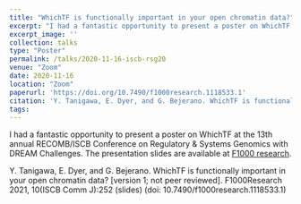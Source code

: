 ```yaml
---
title: "WhichTF is functionally important in your open chromatin data?"
excerpt: "I had a fantastic opportunity to present a poster on WhichTF at the 13th annual RECOMB/ISCB Conference on Regulatory & Systems Genomics with DREAM Challenges."
excerpt_image: ''
collection: talks
type: "Poster"
permalink: /talks/2020-11-16-iscb-rsg20
venue: "Zoom"
date: 2020-11-16
location: "Zoom"
paperurl: 'https://doi.org/10.7490/f1000research.1118533.1'
citation: 'Y. Tanigawa, E. Dyer, and G. Bejerano. WhichTF is functionally important in your open chromatin data? [version 1; not peer reviewed]. F1000Research 2021, 10(ISCB Comm J):252 (slides)'
tags:
---
```


I had a fantastic opportunity to present a poster on WhichTF at the 13th annual RECOMB/ISCB Conference on Regulatory & Systems Genomics with DREAM Challenges. The presentation slides are available at [F1000 research](https://doi.org/10.7490/f1000research.1118533.1).

Y. Tanigawa, E. Dyer, and G. Bejerano. WhichTF is functionally important in your open chromatin data? [version 1; not peer reviewed]. F1000Research 2021, 10(ISCB Comm J):252 (slides) (doi: 10.7490/f1000research.1118533.1)
